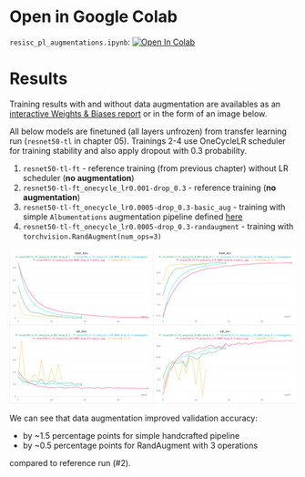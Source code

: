 # Open in Google Colab
`resisc_pl_augmentations.ipynb`: <a target="_blank" href="https://colab.research.google.com/github/abojda/deepdrive_course/blob/main/notebooks/06/06.resisc_pl_augmentations.ipynb"><img src="https://colab.research.google.com/assets/colab-badge.svg" alt="Open In Colab"/></a>

# Results
Training results with and without data augmentation are availables as an [interactive Weights & Biases report](https://api.wandb.ai/links/alebojd/wm3cnse9) or in the form of an image below.

All below models are finetuned (all layers unfrozen) from transfer learning run (`resnet50-tl` in chapter 05). Trainings 2-4 use OneCycleLR scheduler for training stability and also apply dropout with 0.3 probability.

1. `resnet50-tl-ft` - reference training (from previous chapter) without LR scheduler (**no augmentation**)
2. `resnet50-tl-ft_onecycle_lr0.001-drop_0.3` - reference training (**no augmentation**)
3. `resnet50-tl-ft_onecycle_lr0.0005-drop_0.3-basic_aug` - training with simple `Albumentations` augmentation pipeline defined [here]()
4. `resnet50-tl-ft_onecycle_lr0.0005-drop_0.3-randaugment` - training with `torchvision.RandAugment(num_ops=3)`

![augmentation_results](img/augmentation_results.png)

We can see that data augmentation improved validation accuracy:
- by ~1.5 percentage points for simple handcrafted pipeline
- by ~0.5 percentage points for RandAugment with 3 operations

compared to reference run (#2).
